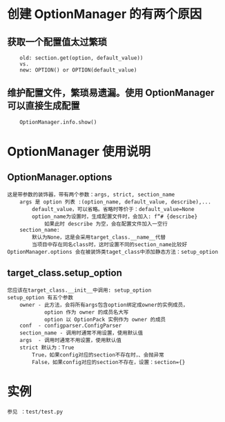 # 创建 OptionManager 的有两个原因
## 获取一个配置值太过繁琐
```
    old: section.get(option, default_value))
    vs.
    new: OPTION() or OPTION(default_value)
```
## 维护配置文件，繁琐易遗漏。使用 OptionManager 可以直接生成配置
```commandline
    OptionManager.info.show()
```

# OptionManager 使用说明
## OptionManager.options
    这是带参数的装饰器，带有两个参数：args, strict, section_name
        args 是 option 列表 :(option_name, default_value, describe),...
            default_value，可以省略。省略时等价于：default_value=None
            option_name为设置时，生成配置文件时，会加入: f“# {describe}
                如果此时 describe 为空，会在配置文件加入一空行
        section_name:
            默认为None，这是会采用target_class.__name__代替
            当项目中存在同名class时，这时设置不同的section_name比较好
    OptionManager.options 会在被装饰类taget_class中添加静态方法：setup_option

## target_class.setup_option
    您应该在target_class.__init__中调用: setup_option
    setup_option 有五个参数
        owner - 此方法，会将所有args包含option绑定成owner的实例成员，
                option 作为 owner 的成员名大写
                option 以 OptionPack 实例作为 owner 的成员
        conf  - configparser.ConfigParser
        section_name - 调用时通常不用设置，使用默认值
        args  - 调用时通常不用设置，使用默认值
        strict 默认为：True
            True，如果config对应的section不存在时，、会抛异常
            False，如果config对应的section不存在，设置：section={}
            
# 实例
    参见 ：test/test.py

        